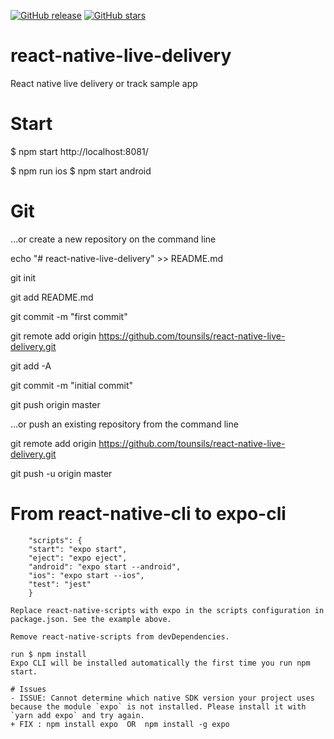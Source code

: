 
[![GitHub release](https://img.shields.io/github/release/tounsils/react-native-live-delivery?color=blue)](https://github.com/tounsils/react-native-live-delivery/releases)
[![GitHub stars](https://img.shields.io/github/stars/tounsils/react-native-live-delivery?color=yellow)](https://github.com/tounsils/react-native-live-delivery/stars)


# react-native-live-delivery

React native live delivery or track sample app 

# Start
$ npm start
http://localhost:8081/

$ npm run ios
$ npm start android

# Git
…or create a new repository on the command line

echo "# react-native-live-delivery" >> README.md

git init

git add README.md

git commit -m "first commit"

git remote add origin https://github.com/tounsils/react-native-live-delivery.git

git add -A

git commit -m "initial commit"

git push origin master


…or push an existing repository from the command line

git remote add origin https://github.com/tounsils/react-native-live-delivery.git

git push -u origin master

# From react-native-cli to expo-cli

        "scripts": {
        "start": "expo start",
        "eject": "expo eject",
        "android": "expo start --android",
        "ios": "expo start --ios",
        "test": "jest"
        }

    Replace react-native-scripts with expo in the scripts configuration in package.json. See the example above.

    Remove react-native-scripts from devDependencies.

    run $ npm install
    Expo CLI will be installed automatically the first time you run npm start.

    # Issues
    - ISSUE: Cannot determine which native SDK version your project uses because the module `expo` is not installed. Please install it with `yarn add expo` and try again.
    + FIX : npm install expo  OR  npm install -g expo 

